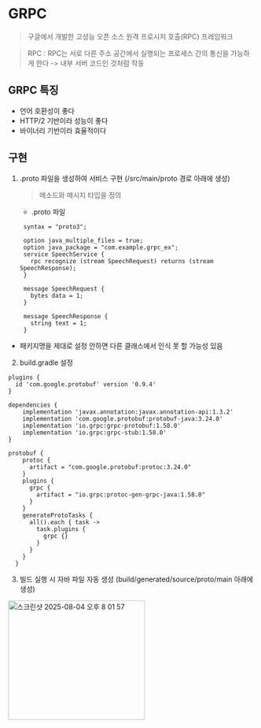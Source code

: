 # GRPC
> 구글에서 개발한 고성능 오픈 소스 원격 프로시저 호출(RPC) 프레임워크

> RPC : RPC는 서로 다른 주소 공간에서 실행되는 프로세스 간의 통신을 가능하게 한다 -> 내부 서버 코드인 것처럼 작동

## GRPC 특징
- 언어 호환성이 좋다
- HTTP/2 기반이라 성능이 좋다
- 바이너리 기반이라 효율적이다

## 구현

1. .proto 파일을 생성하여 서비스 구현 (/src/main/proto 경로 아래에 생성)
   > 메소드와 메시지 타입을 정의

    - .proto 파일
   ```
    syntax = "proto3";

    option java_multiple_files = true;
    option java_package = "com.example.grpc_ex";
    service SpeechService {
      rpc recognize (stream SpeechRequest) returns (stream SpeechResponse);
    }
    
    message SpeechRequest {
      bytes data = 1;
    }
    
    message SpeechResponse {
      string text = 1;
    }
   ```

- 패키지명을 제대로 설정 안하면 다른 클래스에서 인식 못 할 가능성 있음

2. build.gradle 설정

  ```
  plugins {
	id 'com.google.protobuf' version '0.9.4'
  }

  dependencies {
      implementation 'javax.annotation:javax.annotation-api:1.3.2'
      implementation 'com.google.protobuf:protobuf-java:3.24.0'
      implementation 'io.grpc:grpc-protobuf:1.58.0'
      implementation 'io.grpc:grpc-stub:1.58.0'
  }

  protobuf {
      protoc {
        artifact = "com.google.protobuf:protoc:3.24.0"
      }
      plugins {
        grpc {
          artifact = "io.grpc:protoc-gen-grpc-java:1.58.0"
        }
      }
      generateProtoTasks {
        all().each { task ->
          task.plugins {
            grpc {}
          }
        }
      }
    }
  ```


3. 빌드 실행 시 자바 파일 자동 생성 (build/generated/source/proto/main 아래에 생성)

<img width="278" height="242" alt="스크린샷 2025-08-04 오후 8 01 57" src="https://github.com/user-attachments/assets/acaa4ded-7a70-482a-bf9e-64e8ed2fcb88" />
